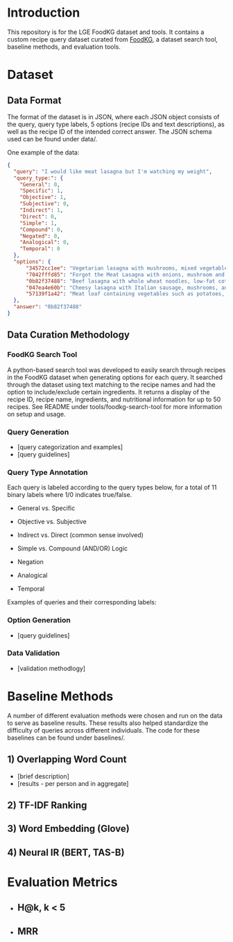 # Introduction

This repository is for the LGE FoodKG dataset and tools. It contains a custom recipe query dataset curated from [FoodKG](https://foodkg.github.io/), a dataset search tool, baseline methods, and evaluation tools.

# Dataset

## Data Format

The format of the dataset is in JSON, where each JSON object consists of the query, query type labels, 5 options (recipe IDs and text descriptions), as well as the recipe ID of the intended correct answer. The JSON schema used can be found under data/.

One example of the data:

```json
{
  "query": "I would like meat lasagna but I'm watching my weight",
  "query_type:": {
    "General": 0,
    "Specific": 1,
    "Objective": 1,
    "Subjective": 0,
    "Indirect": 1,
    "Direct": 0,
    "Simple": 1,
    "Compound": 0,
    "Negated": 0,
    "Analogical": 0,
    "Temporal": 0
  },
  "options": { 
      "34572cc1ee": "Vegetarian lasagna with mushrooms, mixed vegetables, textured vegetable protein, and meat replacement",
      "7042fffd85": "Forgot the Meat Lasagna with onions, mushroom and spinach",
      "0b82f37488": "Beef lasagna with whole wheat noodles, low-fat cottage cheese, and part-skim mozzarella cheese",
      "047ea4e60b": "Cheesy lasagna with Italian sausage, mushrooms, and 8 types of cheese",
      "57139f1a42": "Meat loaf containing vegetables such as potatoes, onions, corn, carrots, and cabbage"
  },
  "answer": "0b82f37488"
}
```

## Data Curation Methodology

### FoodKG Search Tool

A python-based search tool was developed to easily search through recipes in the FoodKG dataset when generating options for each query. It searched through the dataset using text matching to the recipe names and had the option to include/exclude certain ingredients. It returns a display of the recipe ID, recipe name, ingredients, and nutritional information for up to 50 recipes. See README under tools/foodkg-search-tool for more information on setup and usage.

### Query Generation

- [query categorization and examples]
- [query guidelines]

### Query Type Annotation

Each query is labeled according to the query types below, for a total of 11 binary labels where 1/0 indicates true/false.

- General vs. Specific

- Objective vs. Subjective

- Indirect vs. Direct (common sense involved)

- Simple vs. Compound (AND/OR) Logic

- Negation

- Analogical

- Temporal

Examples of queries and their corresponding labels:

### Option Generation

- [query guidelines]

### Data Validation

- [validation methodlogy]

# Baseline Methods

A number of different evaluation methods were chosen and run on the data to serve as baseline results. These results also helped standardize the difficulty of queries across different individuals. The code for these baselines can be found under baselines/.

## 1) Overlapping Word Count
- [brief description]
- [results - per person and in aggregate]

## 2) TF-IDF Ranking

## 3) Word Embedding (Glove)

## 4) Neural IR (BERT, TAS-B)

# Evaluation Metrics

- ## H@k, k < 5

- ## MRR
